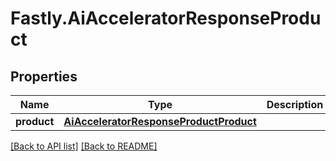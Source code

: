 # Fastly.AiAcceleratorResponseProduct

## Properties

Name | Type | Description | Notes
------------ | ------------- | ------------- | -------------
**product** | [**AiAcceleratorResponseProductProduct**](AiAcceleratorResponseProductProduct.md) |  | [optional] 


[[Back to API list]](../../README.md#endpoints) [[Back to README]](../../README.md)
